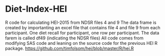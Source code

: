 # Diet-Index-HEI
R code for calculating HEI-2015 from NDSR files 4 and 9
The data frame is created by importanting an excel file that contains file 4 and file 9 from each participant.  One diet recall for participant, one row per participant.
The data farem is called df49 (indicating the NDSR files)
All code comes from modifying SAS code and leaning on the source code for the previous HEI R package. https://github.com/timfolsom/hei/blob/master/R/hei.R
